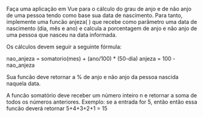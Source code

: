 Faça uma aplicação em Vue para o cálculo do grau de anjo e de não anjo de uma pessoa tendo como base sua data de nascimento. 
Para tanto, implemente uma funcão anjeza( ) que recebe como parâmetro uma data de nascimento (dia, mês e ano) e calcula a porcentagem de anjo e não anjo 
de uma pessoa que nasceu na data informada.

Os cálculos devem seguir a seguinte fórmula: 

nao_anjeza = somatorio(mes) + (ano/100) * (50-dia)
anjeza     = 100 - nao_anjeza

Sua funcão deve retornar a % de anjo e não anjo da pessoa nascida naquela data.

A funcão somatório deve receber um número inteiro n e retornar a soma de todos os números anteriores. Exemplo: se a entrada for 5, então então essa funcão deverá retornar 5+4+3+2+1 = 15
